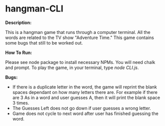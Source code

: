 # hangman-CLI

__Description:__ 

This is a hangman game that runs through a computer terminal. All the words are related to the TV show "Adventure Time." This game contains some bugs that still to be worked out.

__How To Run:__ 

Please see node package to install necessary NPMs. You will need chalk and prompt. To play the game, in your terminal, type _node CLI.js_.

__Bugs:__

* If there is a duplicate letter in the word, the game will reprint the blank spaces dependant on how many letters there are. For example if there are 3 As in a word and user guesses A, then it will print the blank space 3 times.
* The Guesses Left does not go down if user guesses a wrong letter.
* Game does not cycle to next word after user has finished guessing the word.
